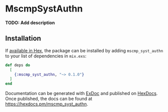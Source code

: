 # MscmpSystAuthn

**TODO: Add description**

## Installation

If [available in Hex](https://hex.pm/docs/publish), the package can be installed
by adding `mscmp_syst_authn` to your list of dependencies in `mix.exs`:

```elixir
def deps do
  [
    {:mscmp_syst_authn, "~> 0.1.0"}
  ]
end
```

Documentation can be generated with [ExDoc](https://github.com/elixir-lang/ex_doc)
and published on [HexDocs](https://hexdocs.pm). Once published, the docs can
be found at <https://hexdocs.pm/mscmp_syst_authn>.

